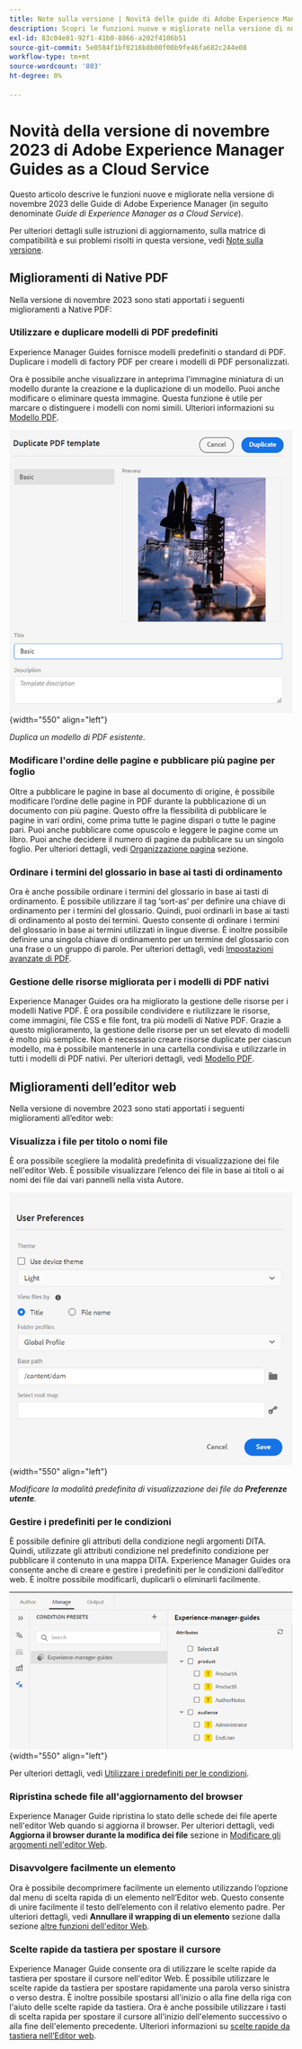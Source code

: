 ```yaml
---
title: Note sulla versione | Novità delle guide di Adobe Experience Manager, versione di novembre 2023
description: Scopri le funzioni nuove e migliorate nella versione di novembre 2023 di Adobe Experience Manager Guides as a Cloud Service.
exl-id: 83c04e01-92f1-41b0-8866-a202f4106b51
source-git-commit: 5e0584f1bf0216b8b00f00b9fe46fa682c244e08
workflow-type: tm+mt
source-wordcount: '803'
ht-degree: 0%

---
```


# Novità della versione di novembre 2023 di Adobe Experience Manager Guides as a Cloud Service

Questo articolo descrive le funzioni nuove e migliorate nella versione di novembre 2023 delle Guide di Adobe Experience Manager (in seguito denominate *Guide di Experience Manager as a Cloud Service*).

Per ulteriori dettagli sulle istruzioni di aggiornamento, sulla matrice di compatibilità e sui problemi risolti in questa versione, vedi [Note sulla versione](release-notes-2023.11.0.md).

## Miglioramenti di Native PDF

Nella versione di novembre 2023 sono stati apportati i seguenti miglioramenti a Native PDF:

### Utilizzare e duplicare modelli di PDF predefiniti

Experience Manager Guides fornisce modelli predefiniti o standard di PDF. Duplicare i modelli di factory PDF per creare i modelli di PDF personalizzati.

Ora è possibile anche visualizzare in anteprima l&#39;immagine miniatura di un modello durante la creazione e la duplicazione di un modello. Puoi anche modificare o eliminare questa immagine. Questa funzione è utile per marcare o distinguere i modelli con nomi simili.
Ulteriori informazioni su [Modello PDF](../native-pdf/pdf-template.md).

![Finestra di dialogo Duplica modello di PDF](assets/duplicate-template.png){width="550" align="left"}

*Duplica un modello di PDF esistente.*


### Modificare l&#39;ordine delle pagine e pubblicare più pagine per foglio

Oltre a pubblicare le pagine in base al documento di origine, è possibile modificare l’ordine delle pagine in PDF durante la pubblicazione di un documento con più pagine.  Questo offre la flessibilità di pubblicare le pagine in vari ordini, come prima tutte le pagine dispari o tutte le pagine pari. Puoi anche pubblicare come opuscolo e leggere le pagine come un libro. Puoi anche decidere il numero di pagine da pubblicare su un singolo foglio. Per ulteriori dettagli, vedi [Organizzazione pagina](../native-pdf/components-pdf-template.md#page-organization) sezione.

### Ordinare i termini del glossario in base ai tasti di ordinamento

Ora è anche possibile ordinare i termini del glossario in base ai tasti di ordinamento. È possibile utilizzare il tag ‘sort-as’ per definire una chiave di ordinamento per i termini del glossario. Quindi, puoi ordinarli in base ai tasti di ordinamento al posto dei termini. Questo consente di ordinare i termini del glossario in base ai termini utilizzati in lingue diverse. È inoltre possibile definire una singola chiave di ordinamento per un termine del glossario con una frase o un gruppo di parole.
Per ulteriori dettagli, vedi [Impostazioni avanzate di PDF](../native-pdf/components-pdf-template.md#advanced-pdf-settings).


### Gestione delle risorse migliorata per i modelli di PDF nativi

Experience Manager Guides ora ha migliorato la gestione delle risorse per i modelli Native PDF. È ora possibile condividere e riutilizzare le risorse, come immagini, file CSS e file font, tra più modelli di Native PDF. Grazie a questo miglioramento, la gestione delle risorse per un set elevato di modelli è molto più semplice. Non è necessario creare risorse duplicate per ciascun modello, ma è possibile mantenerle in una cartella condivisa e utilizzarle in tutti i modelli di PDF nativi.
Per ulteriori dettagli, vedi [Modello PDF](../native-pdf/pdf-template.md).

## Miglioramenti dell’editor web

Nella versione di novembre 2023 sono stati apportati i seguenti miglioramenti all’editor web:


### Visualizza i file per titolo o nomi file

È ora possibile scegliere la modalità predefinita di visualizzazione dei file nell&#39;editor Web. È possibile visualizzare l’elenco dei file in base ai titoli o ai nomi dei file dai vari pannelli nella vista Autore.

![Finestra di dialogo Preferenze utente](assets/user-preferences-2311.png){width="550" align="left"}

*Modificare la modalità predefinita di visualizzazione dei file da **Preferenze utente**.*


### Gestire i predefiniti per le condizioni

È possibile definire gli attributi della condizione negli argomenti DITA. Quindi, utilizzate gli attributi condizione nel predefinito condizione per pubblicare il contenuto in una mappa DITA. Experience Manager Guides ora consente anche di creare e gestire i predefiniti per le condizioni dall’editor web. È inoltre possibile modificarli, duplicarli o eliminarli facilmente.

![Predefiniti di condizione dalla scheda Gestisci dell’editor web ](assets/web-editor-manage-condition-presets.png){width="550" align="left"}

Per ulteriori dettagli, vedi [Utilizzare i predefiniti per le condizioni](../user-guide/generate-output-use-condition-presets.md).

### Ripristina schede file all&#39;aggiornamento del browser

Experience Manager Guide ripristina lo stato delle schede dei file aperte nell&#39;editor Web quando si aggiorna il browser. Per ulteriori dettagli, vedi **Aggiorna il browser durante la modifica dei file** sezione in [Modificare gli argomenti nell&#39;editor Web](../user-guide/web-editor-edit-topics.md).

### Disavvolgere facilmente un elemento

Ora è possibile decomprimere facilmente un elemento utilizzando l’opzione dal menu di scelta rapida di un elemento nell’Editor web. Questo consente di unire facilmente il testo dell’elemento con il relativo elemento padre.
Per ulteriori dettagli, vedi **Annullare il wrapping di un elemento** sezione dalla sezione [altre funzioni dell&#39;editor Web](../user-guide/web-editor-other-features.md).

### Scelte rapide da tastiera per spostare il cursore

Experience Manager Guide consente ora di utilizzare le scelte rapide da tastiera per spostare il cursore nell&#39;editor Web. È possibile utilizzare le scelte rapide da tastiera per spostare rapidamente una parola verso sinistra o verso destra. È inoltre possibile spostarsi all&#39;inizio o alla fine della riga con l&#39;aiuto delle scelte rapide da tastiera.
Ora è anche possibile utilizzare i tasti di scelta rapida per spostare il cursore all&#39;inizio dell&#39;elemento successivo o alla fine dell&#39;elemento precedente.
Ulteriori informazioni su [scelte rapide da tastiera nell’Editor web](../user-guide/web-editor-keyboard-shortcuts.md).
